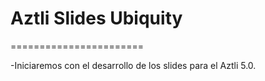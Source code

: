 # Aztli Slides Ubiquity
=======================

-Iniciaremos con el desarrollo de los slides para
el Aztli 5.0.
